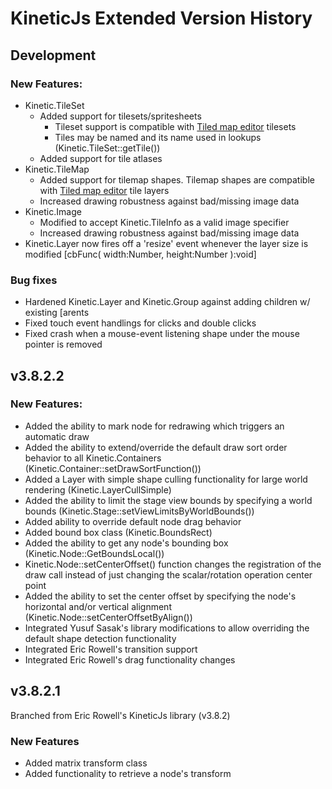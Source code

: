 # KineticJs Extended Version History

## Development
### New Features:
- Kinetic.TileSet
  - Added support for tilesets/spritesheets
    - Tileset support is compatible with [Tiled map editor](http://www.mapeditor.org/) tilesets
    - Tiles may be named and its name used in lookups (Kinetic.TileSet::getTile())
  - Added support for tile atlases
- Kinetic.TileMap
  - Added support for tilemap shapes. Tilemap shapes are compatible with
    [Tiled map editor](http://www.mapeditor.org/) tile layers
  - Increased drawing robustness against bad/missing image data
- Kinetic.Image
  - Modified to accept Kinetic.TileInfo as a valid image specifier
  - Increased drawing robustness against bad/missing image data
- Kinetic.Layer now fires off a 'resize' event whenever the layer size is modified [cbFunc( width:Number, height:Number ):void]

### Bug fixes
- Hardened Kinetic.Layer and Kinetic.Group against adding children w/ existing [arents
- Fixed touch event handlings for clicks and double clicks
- Fixed crash when a mouse-event listening shape under the mouse pointer is removed


## v3.8.2.2
### New Features:
- Added the ability to mark node for redrawing which triggers an automatic draw
- Added the ability to extend/override the default draw sort order behavior to all Kinetic.Containers
  (Kinetic.Container::setDrawSortFunction())
- Added a Layer with simple shape culling functionality for large world rendering (Kinetic.LayerCullSimple)
- Added the ability to limit the stage view bounds by specifying a world bounds
  (Kinetic.Stage::setViewLimitsByWorldBounds())
- Added ability to override default node drag behavior
- Added bound box class (Kinetic.BoundsRect)
- Added the ability to get any node's bounding box (Kinetic.Node::GetBoundsLocal())
- Kinetic.Node::setCenterOffset() function changes the registration of the draw call instead of just changing the
  scalar/rotation operation center point
- Added the ability to set the center offset by specifying the node's horizontal and/or vertical alignment
  (Kinetic.Node::setCenterOffsetByAlign())
- Integrated Yusuf Sasak's library modifications to allow overriding the default shape detection functionality
- Integrated Eric Rowell's transition support
- Integrated Eric Rowell's drag functionality changes

## v3.8.2.1
Branched from Eric Rowell's KineticJs library (v3.8.2)

### New Features
- Added matrix transform class
- Added functionality to retrieve a node's transform

